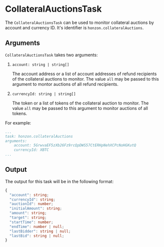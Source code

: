 # CollateralAuctionsTask

The `CollateralAuctionsTask` can be used to monitor collateral auctions by account and currency ID. It's identifier is `honzon.collateralAuctions`.

## Arguments

`CollateralAuctionsTask` takes two arguments:

1) `account: string | string[]`

    The account address or a list of account addresses of refund recipients of the collateral auctions to monitor. The value `all` may be passed to this argument to montor auctions of all refund recipients.

2) `currencyId: string | string[]`

    The token or a list of tokens of the collateral auction to monitor. The value `all` may be passed to this argument to monitor auctions of all tokens.

For example:

```yaml
...
task: honzon.collateralAuctions
arguments: 
    account: 5GrwvaEF5zXb26Fz9rcQpDWS57CtERHpNehXCPcNoHGKutQ
    currencyId: XBTC
...
```

## Output

The output for this task will be in the following format:

```typescript
{
  "account": string;
  "currencyId": string;
  "auctionId": number;
  "initialAmount": string;
  "amount": string;
  "target": string;
  "startTime": number;
  "endTime": number | null;
  "lastBidder": string | null;
  "lastBid": string | null;
}
```